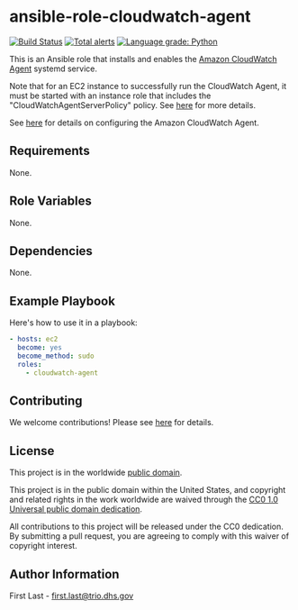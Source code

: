 # ansible-role-cloudwatch-agent #

[![Build Status](https://travis-ci.com/cisagov/ansible-role-cloudwatch-agent.svg?branch=develop)](https://travis-ci.com/cisagov/ansible-role-cloudwatch-agent)
[![Total alerts](https://img.shields.io/lgtm/alerts/g/cisagov/ansible-role-cloudwatch-agent.svg?logo=lgtm&logoWidth=18)](https://lgtm.com/projects/g/cisagov/ansible-role-cloudwatch-agent/alerts/)
[![Language grade: Python](https://img.shields.io/lgtm/grade/python/g/cisagov/ansible-role-cloudwatch-agent.svg?logo=lgtm&logoWidth=18)](https://lgtm.com/projects/g/cisagov/ansible-role-cloudwatch-agent/context:python)

This is an Ansible role that installs and enables the [Amazon
CloudWatch
Agent](https://docs.aws.amazon.com/AmazonCloudWatch/latest/monitoring/Install-CloudWatch-Agent.html)
systemd service.

Note that for an EC2 instance to successfully run the CloudWatch
Agent, it must be started with an instance role that includes the
"CloudWatchAgentServerPolicy" policy.  See
[here](https://docs.aws.amazon.com/AmazonCloudWatch/latest/monitoring/create-iam-roles-for-cloudwatch-agent.html)
for more details.

See
[here](https://docs.aws.amazon.com/AmazonCloudWatch/latest/monitoring/CloudWatch-Agent-Configuration-File-Details.html)
for details on configuring the Amazon CloudWatch Agent.

## Requirements ##

None.

## Role Variables ##

None.

## Dependencies ##

None.

## Example Playbook ##

Here's how to use it in a playbook:

```yaml
- hosts: ec2
  become: yes
  become_method: sudo
  roles:
    - cloudwatch-agent
```

## Contributing ##

We welcome contributions!  Please see [here](CONTRIBUTING.md) for
details.

## License ##

This project is in the worldwide [public domain](LICENSE).

This project is in the public domain within the United States, and
copyright and related rights in the work worldwide are waived through
the [CC0 1.0 Universal public domain
dedication](https://creativecommons.org/publicdomain/zero/1.0/).

All contributions to this project will be released under the CC0
dedication. By submitting a pull request, you are agreeing to comply
with this waiver of copyright interest.

## Author Information ##

First Last - <first.last@trio.dhs.gov>
